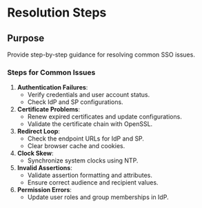# Resolution Steps

## Purpose
Provide step-by-step guidance for resolving common SSO issues.

### Steps for Common Issues
1. **Authentication Failures**:
   - Verify credentials and user account status.
   - Check IdP and SP configurations.
2. **Certificate Problems**:
   - Renew expired certificates and update configurations.
   - Validate the certificate chain with OpenSSL.
3. **Redirect Loop**:
   - Check the endpoint URLs for IdP and SP.
   - Clear browser cache and cookies.
4. **Clock Skew**:
   - Synchronize system clocks using NTP.
5. **Invalid Assertions**:
   - Validate assertion formatting and attributes.
   - Ensure correct audience and recipient values.
6. **Permission Errors**:
   - Update user roles and group memberships in IdP.

